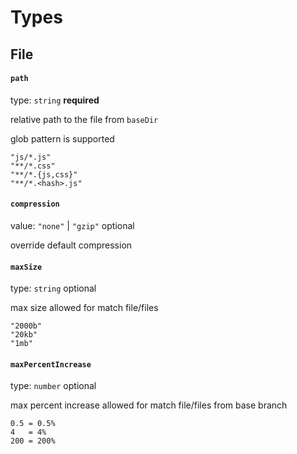 # Types

## File

#### `path`

type: `string` **required**

relative path to the file from `baseDir`

glob pattern is supported

```
"js/*.js"
"**/*.css"
"**/*.{js,css}"
"**/*.<hash>.js"
```

#### `compression`

value: `"none"` \| `"gzip"` optional

override default compression

#### `maxSize`

type: `string` optional

max size allowed for match file/files

```
"2000b"
"20kb"
"1mb"
```

#### `maxPercentIncrease`

type: `number` optional

max percent increase allowed for match file/files from base branch

```
0.5 = 0.5%
4   = 4%
200 = 200%
```
